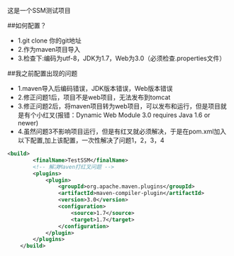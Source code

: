 这是一个SSM测试项目

##如何配置？

* 1.git clone 你的git地址
* 2.作为maven项目导入
* 3.检查下:编码为utf-8，JDK为1.7，Web为3.0（必须检查.properties文件）

##我之前配置出现的问题

* 1.maven导入后编码错误，JDK版本错误，Web版本错误
* 2.修正问题1后，项目不是web项目，无法发布到tomcat
* 3.修正问题2后，将maven项目转为web项目，可以发布和运行，但是项目就是有个小红叉(报错：Dynamic Web Module 3.0 requires Java 1.6 or newer)
* 4.虽然问题3不影响项目运行，但是有红叉就必须解决，于是在pom.xml加入以下配置,加上该配置，一次性解决了问题1，2，3，4

```xml
<build>
		<finalName>TestSSM</finalName>
		<!-- 解决Maven打红叉问题 -->
		<plugins>
			<plugin>
				<groupId>org.apache.maven.plugins</groupId>
				<artifactId>maven-compiler-plugin</artifactId>
				<version>3.0</version>
				<configuration>
					<source>1.7</source>
					<target>1.7</target>
				</configuration>
			</plugin>
		</plugins>
	</build>
```

